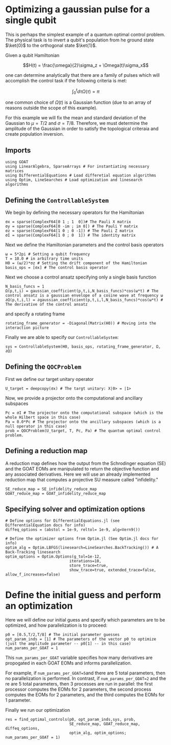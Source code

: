 # Optimizing a gaussian pulse for a single qubit

This is perhaps the simplest example of a quantum optimal control problem. The physical task is to invert a qubit's population from he ground state $\ket{0}$ to the orthogonal state $\ket{1}$.

Given a qubit Hamiltonian 

```math
H(t) = \frac{\omega}{2}\sigma_z + \Omega(t)\sigma_x
```

one can determine analytically that there are a family of pulses which will accomplish the control task if the following criteria is met:

```math
\int_0^t d\tau \Omega(\tau) = \pi
```

one common choice of $\Omega(t)$ is a Gaussian function (due to an array of reasons outside the scope of this example). 

For this example we will fix the mean and standard deviation of the Gaussian to $\mu=T/2$ and $\sigma = T/8$. Therefore, we must determine the amplitude of the Gaussian in order to satisfy the topological criteraia and create population inversion.

## Imports

```@example test1
using GOAT
using LinearAlgebra, SparseArrays # For instantiating necessary matrices
using DifferentialEquations # Load differetial equation algorithms
using Optim, LineSearches # Load optimization and linesearch algorithms
```

## Defining the `ControllableSystem`

We begin by defining the necessary operators for the Hamiltonian

```@example test1
σx = sparse(ComplexF64[0 1 ; 1  0])# The Pauli X matrix
σy = sparse(ComplexF64[0 -im ; im 0]) # The Pauli Y matrix
σz = sparse(ComplexF64[1 0 ; 0 -1]) # The Pauli Z matrix
σI = sparse(ComplexF64[1 0 ; 0  1]) # The identity matrix
```

Next we define the Hamiltonian parameters and the control basis operators

```@example test1
ω = 5*2pi # Setting a qubit frequency
T = 10.0 # in arbitrary time units
H0 = (ω/2)*σz # Setting the drift component of the Hamiltonian
basis_ops = [σx] # The control basis operator
```

Next we choose a control ansatz specifying only a single basis function

```@example test1
N_basis_funcs = 1
Ω(p,t,i) = gaussian_coefficient(p,t,i,N_basis_funcs)*cos(ω*t) # The control ansatz is a gaussian envelope of a cosine wave at frequency ω
∂Ω(p,t,i,l) = ∂gaussian_coefficient(p,t,i,l,N_basis_funcs)*cos(ω*t) # The derivative of the control ansatz
```

and specify a rotating frame

```@example test1
rotating_frame_generator = -Diagonal(Matrix(H0)) # Moving into the interaction picture
```

Finally we are able to specify our `ControllableSystem`:

```@example test1
sys = ControllableSystem(H0, basis_ops, rotating_frame_generator, Ω, ∂Ω)
```

## Defining the `QOCProblem`

First we define our target unitary operator

```@example test1
U_target = deepcopy(σx) # The targt unitary: X|0> = |1>
```

Now, we provide a projector onto the computational and ancillary subspaces

```@example test1
Pc = σI # The projector onto the computational subspace (which is the whole Hilbert space in this case)
Pa = 0.0*Pc # The projector onto the ancillary subspaces (which is a null operator in this case)
prob = QOCProblem(U_target, T, Pc, Pa) # The quantum optimal control problem. 
```

## Defining a reduction map

A reduction map defines how the output from the Schrodinger equation (SE) and the GOAT EOMs are manipulated to return the objective function and any associated derivatives. Here we will use an already implemented reduction map that computes a projective SU measure called "infidelity."

```@example test1
SE_reduce_map = SE_infidelity_reduce_map 
GOAT_reduce_map = GOAT_infidelity_reduce_map
```

## Specifying solver and optimization options

```@example test1
# Define options for DifferentialEquations.jl (see DifferentialEquation docs for info)
diffeq_options = (abstol = 1e-9, reltol= 1e-9, alg=Vern9())

# Define the optimizer options from Optim.jl (See Optim.jl docs for info)
optim_alg = Optim.LBFGS(linesearch=LineSearches.BackTracking()) # A Back-Tracking linesearch
optim_options = Optim.Options(g_tol=1e-12,
                            iterations=10,
                            store_trace=true,
                            show_trace=true, extended_trace=false, allow_f_increases=false)
```

# Define the initial guess and perform an optimization

Here we will define our initial guess and specify which parameters are to be optimized, and how parallelization is to proceed:

```@example test1
p0 = [0.5,T/2,T/8] # The initial parameter guesses
opt_param_inds = [1] # The parameters of the vector p0 to optimize (just the amplitude parameter -- p0[1] -- in this case)
num_params_per_GOAT = 1 
```

This `num_params_per_GOAT` variable specifies how many derivatives are propogated in each GOAT EOMs and informs parallelization. 

For example, if `num_params_per_GOAT=5`and there are 5 total parameters, then no parallelization is performed. In contrast, if `num_params_per_GOAT=2` and the  re are 5 total parameters, then 3 processes are run in parallel: the first processor computes the EOMs for 2 parameters, the second process computes the EOMs for 2 parameters, and the third computes the EOMs for 1 parameter. 

Finally we run our optimization

```@example test1
res = find_optimal_controls(p0, opt_param_inds,sys, prob, 
                            SE_reduce_map, GOAT_reduce_map, diffeq_options, 
                            optim_alg, optim_options; num_params_per_GOAT = 1) 
```